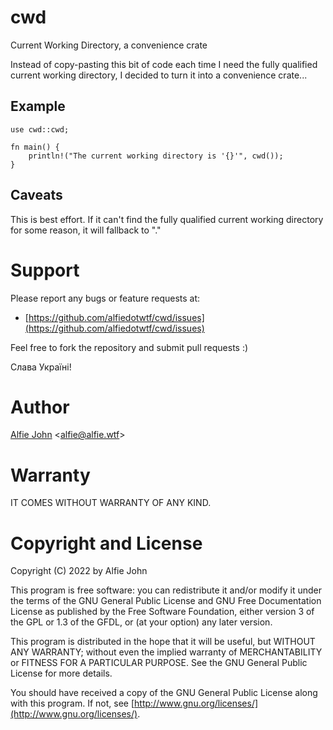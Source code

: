 # cwd

Current Working Directory, a convenience crate 

Instead of copy-pasting this bit of code each time I need the fully qualified
current working directory, I decided to turn it into  a convenience crate...

## Example

```
use cwd::cwd;

fn main() {
    println!("The current working directory is '{}'", cwd());
}
```

## Caveats

This is best effort. If it can't find the fully qualified current working
directory for some reason, it will fallback to "."

# Support

Please report any bugs or feature requests at:

* [https://github.com/alfiedotwtf/cwd/issues](https://github.com/alfiedotwtf/cwd/issues)

Feel free to fork the repository and submit pull requests :)

Слава Україні!

# Author

[Alfie John](https://www.alfie.wtf) &lt;[alfie@alfie.wtf](mailto:alfie@alfie.wtf)&gt;

# Warranty

IT COMES WITHOUT WARRANTY OF ANY KIND.

# Copyright and License

Copyright (C) 2022 by Alfie John

This program is free software: you can redistribute it and/or modify it under
the terms of the GNU General Public License and GNU Free Documentation License
as published by the Free Software Foundation, either version 3 of the GPL or
1.3 of the GFDL, or (at your option) any later version.

This program is distributed in the hope that it will be useful, but WITHOUT ANY
WARRANTY; without even the implied warranty of MERCHANTABILITY or FITNESS FOR A
PARTICULAR PURPOSE. See the GNU General Public License for more details.

You should have received a copy of the GNU General Public License along with
this program. If not, see [http://www.gnu.org/licenses/](http://www.gnu.org/licenses/).
